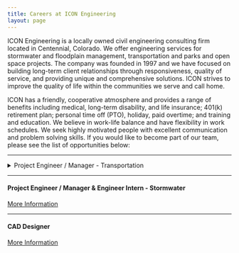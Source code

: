 ```yaml
---
title: Careers at ICON Engineering
layout: page
---
```


ICON Engineering is a locally owned civil engineering consulting firm located in Centennial, Colorado. We offer engineering services for stormwater and floodplain management, transportation and parks and open space projects. The company was founded in 1997 and we have focused on building long-term client relationships through responsiveness, quality of service, and providing unique and comprehensive solutions. ICON strives to improve the quality of life within the communities we serve and call home.

ICON has a friendly, cooperative atmosphere and provides a range of benefits including medical, long-term disability, and life insurance; 401(k) retirement plan; personal time off (PTO), holiday, paid overtime; and training and education. We believe in work-life balance and have flexibility in work schedules. We seek highly motivated people with excellent communication and problem solving skills.  If you would like to become part of our team, please see the list of opportunities below:


<hr>


<details>
<summary>Project Engineer / Manager - Transportation</summary>
<summary>Job Duties</summary>
  +Manage civil engineering projects including roadways and other infrastructure projects for public agencies.
	+Lead, self-perform, and/or oversee engineering design in the preparation of construction plans and specifications, technical design reports, project schedules, cost estimates, and other associated project/contract deliverables.
	+Coordinate workload and resource allocation on a weekly basis with other project managers.
	+Responsible and accountable for meeting client expectations and maintaining positive connections with our clients.
	+Prepare and carry-out project management and quality control plans to meet project goals, budgets,and schedules.
	+Prepare invoicing and follow-up to collect AR in a timely manner.
	+Support the construction process by reviewing submittals, answering questions, and conducting field visits.
	+Assist in business development activities and prepare proposals for competitive pursuits.
<summary>Education / Experience</summary>
  +BS Degree in Civil Engineering and Professional Engineering license
	+6 or more years of total work experience with at least 2 years managing civil infrastructure projects.
	+Advanced understanding of Civil 3D and other applicable design software, and Microsoft Office programs including Word, Excel, Outlook, Project, etc.
	+Local experience and relationships with Counties, Cities, and Districts is a plus.
</details>


<hr>


#### Project Engineer /  Manager & Engineer Intern - Stormwater
<td><a href="https://iconeng.s3-us-west-2.amazonaws.com/pdfs/Careers/PE_EI_Stormwater_FINAL_2020.pdf" > More Information </a></td>

<hr>


#### CAD Designer
<td><a href="https://iconeng.s3-us-west-2.amazonaws.com/pdfs/Careers/CAD_FINAL_2020.pdf" > More Information </a></td>
